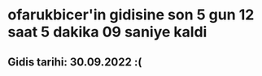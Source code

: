# ofarukbicer'in gidisine son 5 gun 12 saat 5 dakika 09 saniye kaldi

## Gidis tarihi: 30.09.2022 :(